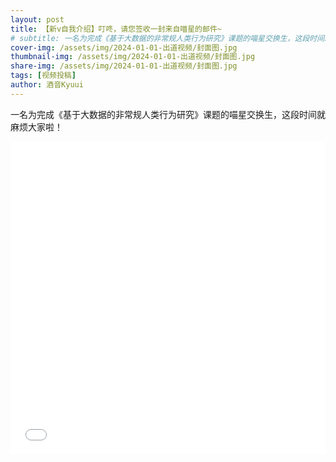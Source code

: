 ```yaml
---
layout: post
title: 【新v自我介绍】叮咚，请您签收一封来自喵星的邮件~
# subtitle: 一名为完成《基于大数据的非常规人类行为研究》课题的喵星交换生，这段时间就麻烦大家啦！
cover-img: /assets/img/2024-01-01-出道视频/封面图.jpg
thumbnail-img: /assets/img/2024-01-01-出道视频/封面图.jpg
share-img: /assets/img/2024-01-01-出道视频/封面图.jpg
tags: [视频投稿]
author: 酒音Kyuui
---
```


一名为完成《基于大数据的非常规人类行为研究》课题的喵星交换生，这段时间就麻烦大家啦！

<iframe src="///player.bilibili.com/player.html?aid=965714483&bvid=BV1Tp4y1d7Xm&cid=1390217938&p=1&high_quality=1&danmaku=0" allowfullscreen="allowfullscreen" width="100%" height="500" scrolling="no" frameborder="0" sandbox="allow-top-navigation allow-same-origin allow-forms allow-scripts"> </iframe>
